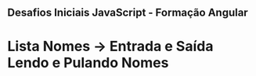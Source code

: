 ## Desafios Iniciais JavaScript - Formação Angular

# Lista Nomes -> Entrada e Saída Lendo e Pulando Nomes